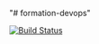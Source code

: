 "# formation-devops"

[![Build Status](https://app.travis-ci.com/Antoine8082/formation-devops.svg?branch=main)](https://app.travis-ci.com/Antoine8082/formation-devops)
